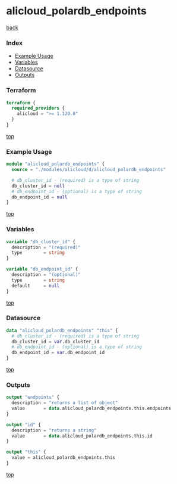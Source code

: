 # alicloud_polardb_endpoints

[back](../alicloud.md)

### Index

- [Example Usage](#example-usage)
- [Variables](#variables)
- [Datasource](#datasource)
- [Outputs](#outputs)

### Terraform

```terraform
terraform {
  required_providers {
    alicloud = ">= 1.120.0"
  }
}
```

[top](#index)

### Example Usage

```terraform
module "alicloud_polardb_endpoints" {
  source = "./modules/alicloud/d/alicloud_polardb_endpoints"

  # db_cluster_id - (required) is a type of string
  db_cluster_id = null
  # db_endpoint_id - (optional) is a type of string
  db_endpoint_id = null
}
```

[top](#index)

### Variables

```terraform
variable "db_cluster_id" {
  description = "(required)"
  type        = string
}

variable "db_endpoint_id" {
  description = "(optional)"
  type        = string
  default     = null
}
```

[top](#index)

### Datasource

```terraform
data "alicloud_polardb_endpoints" "this" {
  # db_cluster_id - (required) is a type of string
  db_cluster_id = var.db_cluster_id
  # db_endpoint_id - (optional) is a type of string
  db_endpoint_id = var.db_endpoint_id
}
```

[top](#index)

### Outputs

```terraform
output "endpoints" {
  description = "returns a list of object"
  value       = data.alicloud_polardb_endpoints.this.endpoints
}

output "id" {
  description = "returns a string"
  value       = data.alicloud_polardb_endpoints.this.id
}

output "this" {
  value = alicloud_polardb_endpoints.this
}
```

[top](#index)